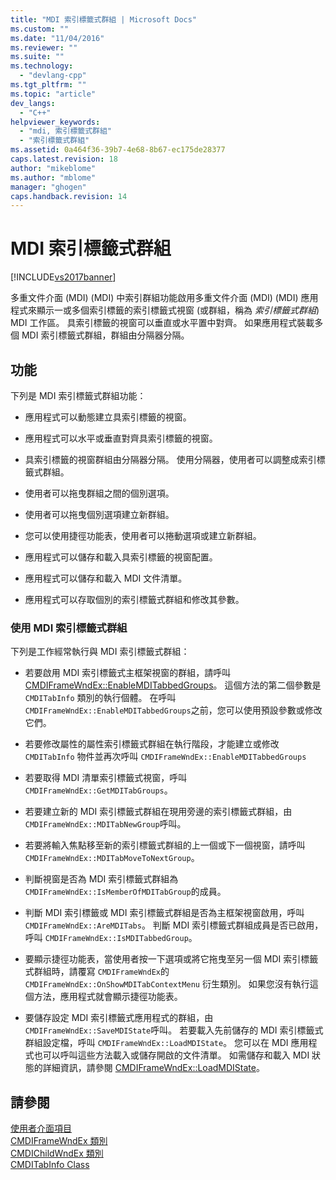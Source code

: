 ```yaml
---
title: "MDI 索引標籤式群組 | Microsoft Docs"
ms.custom: ""
ms.date: "11/04/2016"
ms.reviewer: ""
ms.suite: ""
ms.technology: 
  - "devlang-cpp"
ms.tgt_pltfrm: ""
ms.topic: "article"
dev_langs: 
  - "C++"
helpviewer_keywords: 
  - "mdi, 索引標籤式群組"
  - "索引標籤式群組"
ms.assetid: 0a464f36-39b7-4e68-8b67-ec175de28377
caps.latest.revision: 18
author: "mikeblome"
ms.author: "mblome"
manager: "ghogen"
caps.handback.revision: 14
---
```

# MDI 索引標籤式群組
[!INCLUDE[vs2017banner](../assembler/inline/includes/vs2017banner.md)]

多重文件介面 \(MDI\) \(MDI\) 中索引群組功能啟用多重文件介面 \(MDI\) \(MDI\) 應用程式來顯示一或多個索引標籤的索引標籤式視窗 \(或群組，稱為 *索引標籤式群組*\) MDI 工作區。  具索引標籤的視窗可以垂直或水平置中對齊。  如果應用程式裝載多個 MDI 索引標籤式群組，群組由分隔器分隔。  
  
## 功能  
 下列是 MDI 索引標籤式群組功能：  
  
-   應用程式可以動態建立具索引標籤的視窗。  
  
-   應用程式可以水平或垂直對齊具索引標籤的視窗。  
  
-   具索引標籤的視窗群組由分隔器分隔。  使用分隔器，使用者可以調整成索引標籤式群組。  
  
-   使用者可以拖曳群組之間的個別選項。  
  
-   使用者可以拖曳個別選項建立新群組。  
  
-   您可以使用捷徑功能表，使用者可以捲動選項或建立新群組。  
  
-   應用程式可以儲存和載入具索引標籤的視窗配置。  
  
-   應用程式可以儲存和載入 MDI 文件清單。  
  
-   應用程式可以存取個別的索引標籤式群組和修改其參數。  
  
### 使用 MDI 索引標籤式群組  
 下列是工作經常執行與 MDI 索引標籤式群組：  
  
-   若要啟用 MDI 索引標籤式主框架視窗的群組，請呼叫 [CMDIFrameWndEx::EnableMDITabbedGroups](../Topic/CMDIFrameWndEx::EnableMDITabbedGroups.md)。  這個方法的第二個參數是 `CMDITabInfo` 類別的執行個體。  在呼叫 `CMDIFrameWndEx::EnableMDITabbedGroups`之前，您可以使用預設參數或修改它們。  
  
-   若要修改屬性的屬性索引標籤式群組在執行階段，才能建立或修改 `CMDITabInfo` 物件並再次呼叫 `CMDIFrameWndEx::EnableMDITabbedGroups`  
  
-   若要取得 MDI 清單索引標籤式視窗，呼叫 `CMDIFrameWndEx::GetMDITabGroups`。  
  
-   若要建立新的 MDI 索引標籤式群組在現用旁邊的索引標籤式群組，由 `CMDIFrameWndEx::MDITabNewGroup`呼叫。  
  
-   若要將輸入焦點移至新的索引標籤式群組的上一個或下一個視窗，請呼叫 `CMDIFrameWndEx::MDITabMoveToNextGroup`。  
  
-   判斷視窗是否為 MDI 索引標籤式群組為 `CMDIFrameWndEx::IsMemberOfMDITabGroup`的成員。  
  
-   判斷 MDI 索引標籤或 MDI 索引標籤式群組是否為主框架視窗啟用，呼叫 `CMDIFrameWndEx::AreMDITabs`。  判斷 MDI 索引標籤式群組成員是否已啟用，呼叫 `CMDIFrameWndEx::IsMDITabbedGroup`。  
  
-   要顯示捷徑功能表，當使用者按一下選項或將它拖曳至另一個 MDI 索引標籤式群組時，請覆寫 `CMDIFrameWndEx`的 `CMDIFrameWndEx::OnShowMDITabContextMenu` 衍生類別。  如果您沒有執行這個方法，應用程式就會顯示捷徑功能表。  
  
-   要儲存設定 MDI 索引標籤式應用程式的群組，由 `CMDIFrameWndEx::SaveMDIState`呼叫。  若要載入先前儲存的 MDI 索引標籤式群組設定檔，呼叫 `CMDIFrameWndEx::LoadMDIState`。  您可以在 MDI 應用程式也可以呼叫這些方法載入或儲存開啟的文件清單。  如需儲存和載入 MDI 狀態的詳細資訊，請參閱 [CMDIFrameWndEx::LoadMDIState](../Topic/CMDIFrameWndEx::LoadMDIState.md)。  
  
## 請參閱  
 [使用者介面項目](../mfc/user-interface-elements-mfc.md)   
 [CMDIFrameWndEx 類別](../mfc/reference/cmdiframewndex-class.md)   
 [CMDIChildWndEx 類別](../mfc/reference/cmdichildwndex-class.md)   
 [CMDITabInfo Class](../mfc/reference/cmditabinfo-class.md)
